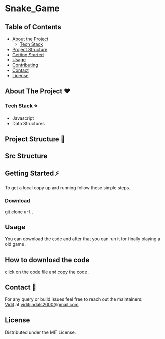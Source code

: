 # Snake_Game

## Table of Contents

* [About the Project](#about-the-project-heart)
  * [Tech Stack](#tech-stack-star)
* [Project Structure](#project-structure-blue_book)
* [Getting Started](#getting-started-zap)
* [Usage](#usage)
* [Contributing](#contributing-tada)
* [Contact](#contact-email)
* [License](#license)


## About The Project :heart:


### Tech Stack :star:

* Javascript
* Data Structures 

## Project Structure :blue_book:

## Src Structure

## Getting Started :zap:

To get a local copy up and running follow these simple steps.


### Download

git clone ```url``` . 

## Usage

You can download the code and after that you can run it for finally playing a old game .

## How to download the code 

click on the code file and copy the code . 

## Contact :email:
For any query or build issues feel free to reach out the maintainers:<br>
[Vidit](https://github.com/Vidit-jindal) at viditjindals2000@gmail.com
 
## License

Distributed under the MIT License. 
